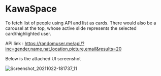 # KawaSpace
To fetch list of people  using API and list as cards. There would also be a carousel at the top, whose active slide represents the selected card/highlighted user. 

API link : https://randomuser.me/api/?inc=gender,name,nat,location,picture,email&results=20

Below is the attached UI screenshot

![Screenshot_20211022-181737_11](https://user-images.githubusercontent.com/39790391/138460606-f032f88b-590f-44d1-a761-19b7a52f0a6a.png)
